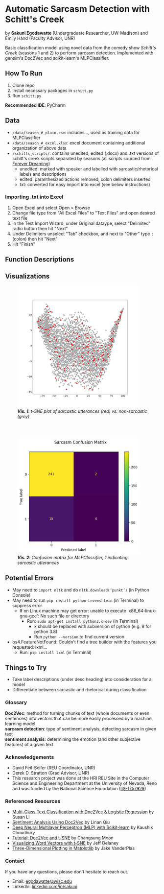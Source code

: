 # Automatic Sarcasm Detection with Schitt's Creek
by **Sakuni Egodawatte** (Undergraduate Researcher, UW-Madison) and Emily Hand (Faculty Advisor, UNR)

Basic classification model using novel data from the comedy show *Schitt's Creek* (seasons 1 and 2) to perform sarcasm detection. Implemented with gensim's Doc2Vec and scikit-learn's MLPClassifier.

## How To Run
1) Clone repo
2) Install necessary packages in `schitt.py`
3) Run `schitt.py`

**Recommended IDE**: PyCharm

## Data
* `/data/season_#_plain.csv`: includes..., used as training data for MLPClassifier
* `/data/season_#_excel.xlsx`: excel document containing additional organization of above data
* `/schitts_scripts/`: contains unedited, edited (.docx) and .txt versions of schitt's creek scripts separated by seasons (all scripts sourced from [Forever Dreaming](https://transcripts.foreverdreaming.org/viewforum.php?f=132))
  * unedited: marked with speaker and labelled with sarcastic/rhetorical labels and descriptions
  * edited: paranthesized actions removed, colon delimiters inserted
  * txt: converted for easy import into excel (see below instructions)

### Importing .txt into Excel
1) Open Excel and select Open > Browse
2) Change file type from "All Excel Files" to "Text Files" and open desired text file
3) In the Text Import Wizard, under Original dataype, select "Delimited" radio button then hit "Next"
4) Under Delimiters unselect "Tab" checkbox, and next to "Other" type `:` (colon) then hit "Next"
5) Hit "Finish"

## Function Descriptions

## Visualizations
<figure>
 <img src="/visualizations/sarcasm_tsne.png" alt="Sarcasm t-SNE plot" width="400"/>
 <figcaption><em><b>Vis. 1</b>: t-SNE plot of sarcastic utterances (red) vs. non-sarcastic (grey)</em></figcaption>
</figure>
<br><br>
<figure>
 <img src="/visualizations/sarcasm_confusion_matrix.png" alt="Sarcasm confusion matrix plot" width="400"/>
 <figcaption><em><b>Vis. 2</b>: Confusion matrix for MLPClassifier, 1 indicating sarcastic utterances</em></figcaption>
</figure>

## Potential Errors
* May need to `import nltk` and do `nltk.download(‘punkt’)` (in Python Console)
* May need to run `pip install python-Levenshtein` (in Terminal) to suppress error
  * If on Linux machine may get error: unable to execute 'x86_64-linux-gnu-gcc': No such file or directory
    * Run: `sudo apt-get install python3.x-dev` (in Terminal)
      * x should be replaced with subversion of python (e.g. 8 for python 3.8)
      * Run `python --version` to find current version
* bs4.FeatureNotFound: Couldn't find a tree builder with the features you requested: lxml...
  * Run: `pip install lxml` (in Terminal)

## Things to Try
* Take label descriptions (under desc heading) into consideration for a model
* Differentiate between sarcastic and rhetorical during classification

### Glossary
**Doc2Vec**: method for turning chunks of text (whole documents or even sentences) into vectors that can be more easily processed by a machine learning model  
**sarcasm detection**: type of sentiment analysis, detecting sarcasm in given text  
**sentiment analysis**: determining the emotion (and other subjective features) of a given text

### Acknowledgements
* David Feil-Seifer (REU Coordinator, UNR)
* Derek D. Stratton (Grad Advisor, UNR)
* This research project was done at the HRI REU Site in the Computer Science and Engineering Department at the University of Nevada, Reno and was funded by the National Science Foundation ([IIS-1757929](https://www.nsf.gov/awardsearch/showAward?AWD_ID=1757929))

### Referenced Resources
* [Multi-Class Text Classification with Doc2Vec & Logistic Regression](https://towardsdatascience.com/multi-class-text-classification-with-doc2vec-logistic-regression-9da9947b43f4) by Susan Li
* [Sentiment Analysis Using Doc2Vec](https://linanqiu.github.io/2015/10/07/word2vec-sentiment/) by Linan Qiu
* [Deep Neural Multilayer Perceptron (MLP) with Scikit-learn](https://towardsdatascience.com/deep-neural-multilayer-perceptron-mlp-with-scikit-learn-2698e77155e) by Kaushik Choudhury
* [Tutorial: Doc2Vec and t-SNE](http://csmoon-ml.com/index.php/2019/02/15/tutorial-doc2vec-and-t-sne/) by Changsung Moon
* [Visualizing Word Vectors with t-SNE](https://www.kaggle.com/jeffd23/visualizing-word-vectors-with-t-sne) by Jeff Delaney
* [Three-Dimensional Plotting in Matplotlib](https://jakevdp.github.io/PythonDataScienceHandbook/04.12-three-dimensional-plotting.html) by Jake VanderPlas

### Contact
If you have any questions, please don't hesitate to reach out.
* Email: egodawatte@wisc.edu
* LinkedIn: [linkedin.com/in/sakuni](https://www.linkedin.com/in/sakuni/)
